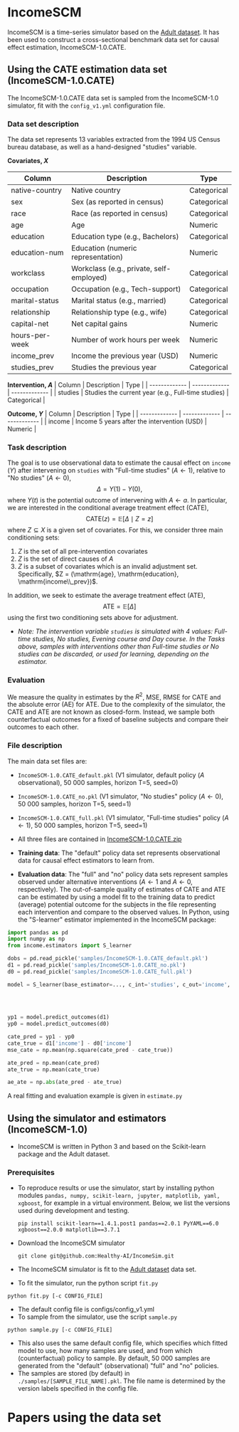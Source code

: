 # IncomeSCM

IncomeSCM is a time-series simulator based on the [Adult dataset](http://archive.ics.uci.edu/dataset/2/adult).
It has been used to construct a cross-sectional benchmark data set for causal effect estimation, IncomeSCM-1.0.CATE.

## Using the CATE estimation data set (IncomeSCM-1.0.CATE)

The IncomeSCM-1.0.CATE data set is sampled from the IncomeSCM-1.0 simulator, fit with the ```config_v1.yml``` configuration file.

### Data set description

The data set represents 13 variables extracted from the 1994 US Census bureau database, as well as a hand-designed "studies" variable. 

**Covariates, $X$**

| Column  | Description | Type |
| ------------- | ------------- | ------------- |
| native-country  | Native country  | Categorical |
| sex  | Sex (as reported in census) | Categorical |
| race  | Race (as reported in census)  | Categorical |
| age  | Age  | Numeric |
| education  | Education type (e.g., Bachelors)  | Categorical |
| education-num  | Education (numeric representation)  | Numeric |
| workclass  | Workclass (e.g., private, self-employed)  | Categorical |
| occupation  | Occupation (e.g., Tech-support)  | Categorical |
| marital-status  | Marital status (e.g., married)  | Categorical |
| relationship  | Relationship type (e.g., wife)  | Categorical |
| capital-net  | Net capital gains  | Numeric |
| hours-per-week  | Number of work hours per week | Numeric |
| income_prev  | Income the previous year (USD)  | Numeric |
| studies_prev  | Studies the previous year  | Categorical |

**Intervention, $A$**
| Column  | Description | Type |
| ------------- | ------------- | ------------- |
| studies  | Studies the current year (e.g., Full-time studies)  | Categorical |

**Outcome, $Y$**
| Column  | Description | Type |
| ------------- | ------------- | ------------- |
| income  | Income 5 years after the intervention (USD)   | Numeric |

### Task description

The goal is to use observational data to estimate the causal effect on ```income``` ($Y$) after intervening on ```studies``` with "Full-time studies" ($A \leftarrow 1$), relative to "No studies" ($A \leftarrow 0$),
$$\Delta = Y(1) - Y(0),$$
where $Y(t)$ is the potential outcome of intervening with $A\leftarrow a$. In particular, we are interested in the conditional average treatment effect (CATE),
$$\mathrm{CATE}(z) = \mathbb{E}[\Delta \mid Z=z]$$
where $Z \subseteq X$ is a given set of covariates. For this, we consider three main conditioning sets: 
1. $Z$ is the set of all pre-intervention covariates
2. $Z$ is the set of direct causes of $A$
3. $Z$ is a subset of covariates which is an invalid adjustment set. Specifically, $Z = (\mathrm{age}, \mathrm{education}, \mathrm{income\\_prev})$.

In addition, we seek to estimate the average treatment effect (ATE), $$\mathrm{ATE} = \mathbb{E}[\Delta]$$ using the first two conditioning sets above for adjustment. 

* *Note: The intervention variable ```studies``` is simulated with 4 values: Full-time studies, No studies, Evening course and Day course. In the Tasks above, samples with interventions other than Full-time studies or No studies can be discarded, or used for learning, depending on the estimator.*

### Evaluation

We measure the quality in estimates by the $R^2$, MSE, RMSE for CATE and the absolute error (AE) for ATE. Due to the complexity of the simulator, the CATE and ATE are not known as closed-form. 
Instead, we sample both counterfactual outcomes for a fixed of baseline subjects and compare their outcomes to each other. 

### File description

The main data set files are:
  * ```IncomeSCM-1.0.CATE_default.pkl``` (V1 simulator, default policy ($A$ observational), 50 000 samples, horizon T=5, seed=0)
  * ```IncomeSCM-1.0.CATE_no.pkl``` (V1 simulator, "No studies" policy ($A \leftarrow 0$), 50 000 samples, horizon T=5, seed=1)
  * ```IncomeSCM-1.0.CATE_full.pkl``` (V1 simulator, "Full-time studies" policy ($A \leftarrow 1$), 50 000 samples, horizon T=5, seed=1)
  * All three files are contained in [IncomeSCM-1.0.CATE.zip](samples/IncomeSCM-1.0.CATE.zip)

* **Training data**: The "default" policy data set represents observational data for causal effect estimators to learn from.
* **Evaluation data**: The "full" and "no" policy data sets represent samples observed under alternative interventions ($A \leftarrow 1$ and $A \leftarrow 0$, respectively).
  The out-of-sample quality of estimates of CATE and ATE can be estimated by using a model fit to the training data to predict (average) potential outcome for the subjects in the file representing each intervention and compare to the observed values. In Python, using the "S-learner" estimator implemented in the IncomeSCM package:
```python
import pandas as pd
import numpy as np
from income.estimators import S_learner

dobs = pd.read_pickle('samples/IncomeSCM-1.0.CATE_default.pkl')
d1 = pd.read_pickle('samples/IncomeSCM-1.0.CATE_no.pkl')
d0 = pd.read_pickle('samples/IncomeSCM-1.0.CATE_full.pkl')

model = S_learner(base_estimator=..., c_int='studies', c_out='income', c_adj=[...]).fit(dobs)     # c_adj is the set of adjustment variables.
                                                                                                  # base_estimator is any regression estimator. For the example to work
                                                                                                  #   out of the box, it must handle categorical attributes in dobs[c_adj]
                                                                                                  #   Alternatively, one-hot encoders can be used in e.g., a pipeline

yp1 = model.predict_outcomes(d1)
yp0 = model.predict_outcomes(d0)

cate_pred = yp1 - yp0
cate_true = d1['income'] - d0['income']
mse_cate = np.mean(np.square(cate_pred - cate_true))

ate_pred = np.mean(cate_pred)
ate_true = np.mean(cate_true)

ae_ate = np.abs(ate_pred - ate_true)
```
A real fitting and evaluation example is given in ```estimate.py```

## Using the simulator and estimators (IncomeSCM-1.0)

* IncomeSCM is written in Python 3 and based on the Scikit-learn package and the Adult dataset.
  
### Prerequisites

* To reproduce results or use the simulator, start by installing python modules ```pandas, numpy, scikit-learn, jupyter, matplotlib, yaml, xgboost```, for example in a virtual environment. Below, we list the versions used during development and testing. 
  ```
  pip install scikit-learn==1.4.1.post1 pandas==2.0.1 PyYAML==6.0 xgboost==2.0.0 matplotlib==3.7.1
  ```
* Download the IncomeSCM simulator
  ```
  git clone git@github.com:Healthy-AI/IncomeSim.git
  ```

* The IncomeSCM simulator is fit to the [Adult dataset](http://archive.ics.uci.edu/dataset/2/adult) data set.
* To fit the simulator, run the python script ```fit.py```
```
python fit.py [-c CONFIG_FILE]
```
* The default config file is configs/config_v1.yml
* To sample from the simulator, use the script ```sample.py```
```
python sample.py [-c CONFIG_FILE]
```
* This also uses the same default config file, which specifies which fitted model to use, how many samples are used, and from which (counterfactual) policy to sample. By default, 50 000 samples are generated from the "default" (observational) "full" and "no" policies.
* The samples are stored (by default) in ```./samples/[SAMPLE_FILE_NAME].pkl```. The file name is determined by the version labels specified in the config file.



# Papers using the data set 

<!--
# Lectures using the data set 

## DAT465 Lecture [2023]

If you want to follow along in the notebook during the demo lecture
1. Clone this repository
2. Install prerequisites

For example using a virtual environment: 
```bash
virtualenv dat465
source dat465/bin/activate
pip install pandas numpy scikit-learn jupyter matplotlib
```

The slides for the lecture can be found on Canvas.

### Coding in the demo

* Open [dat465_lecture_demo.ipynb](demos/dat465_lecture_demo.ipynb) in Jupyter in a Python environment with the prerequisites above
```bash
jupyter notebook   
```

## ProbAI 23 lecture [2023]

If you want to follow along in the notebook during the ProbAI lecture, you have two options: 
1. Clone this repository and open [probai_lecture_github.ipynb](demos/probai_lecture_github.ipynb) in Jupyter/Jupyter lab
2. Work in Colab from this [notebook](https://colab.research.google.com/drive/1jlEsSYcCDiqhamshxhkdQ703KKWaJHL9?usp=sharing)

The slides for the lecture can be found [here](demos/ProbAI_Causal_machine_learning.pdf).

**Installing prerequisites**

* IncomeSim is written in Python 3 and based on the Scikit-learn package and the Adult dataset. 
* Start by installing python modules ```pandas, numpy, scikit-learn, jupyter, requests, matplotlib```

**Preparing the data files** 

You don't need to do this if you use the ProbAI notebook, the notebook does this automatically!

* Download the [Adult dataset](http://archive.ics.uci.edu/dataset/2/adult)
* Create a folder ``` data/income ``` in the IncomeSim root folder
* Place the files ``` adult.data ```, ``` adult.names ``` and ``` adult.test ``` in ``` data/income ```

**Generating data**

* Run ``` python generate.py -n <number of samples> -T <length of horizon> ``` to fit the simulator and generate data
-->
